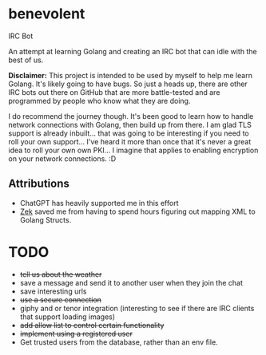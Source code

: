 # benevolent
IRC Bot

An attempt at learning Golang and creating an IRC bot that can idle with the best of us.

__Disclaimer:__ This project is intended to be used by myself to help me learn Golang. It's likely going to have bugs. So just a heads up, there are other IRC bots out there on GitHub that are more battle-tested and are programmed by people who know what they are doing.

I do recommend the journey though. It's been good to learn how to handle network connections with Golang, then build up from there. I am glad TLS support is already inbuilt... that was going to be interesting if you need to roll your own support... I've heard it more than once that it's never a great idea to roll your own own PKI... I imagine that applies to enabling encryption on your network connections. :D

## Attributions

- ChatGPT has heavily supported me in this effort
- [Zek](https://github.com/miku/zek) saved me from having to spend hours figuring out mapping XML to Golang Structs.

# TODO

- ~~tell us about the weather~~
- save a message and send it to another user when they join the chat
- save interesting urls
- ~~use a secure connection~~
- giphy and or tenor integration (interesting to see if there are IRC clients that support loading images)
- ~~add allow list to control certain functionality~~
- ~~implement using a registered user~~
- Get trusted users from the database, rather than an env file.
